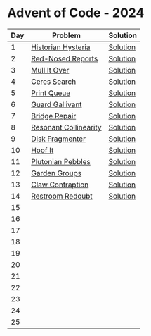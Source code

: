 # Advent of Code - 2024

| Day | Problem                                                      | Solution                                          |
| --- | ------------------------------------------------------------ | ------------------------------------------------- |
| 1   | [Historian Hysteria](./1-historian-hysteria/README.md)       | [Solution](./1-historian-hysteria/solution.js)    |
| 2   | [Red-Nosed Reports](./2-red-nosed-reports/README.md)         | [Solution](./2-red-nosed-reports/solution.js)     |
| 3   | [Mull It Over](./3-mull-it-over/README.md)                   | [Solution](./3-mull-it-over/solution.js)          |
| 4   | [Ceres Search](./4-ceres-search/README.md)                   | [Solution](./4-ceres-search/solution.js)          |
| 5   | [Print Queue](./5-print-queue/README.md)                     | [Solution](./5-print-queue/solution.js)           |
| 6   | [Guard Gallivant](./6-guard-gallivant/README.md)             | [Solution](./6-guard-gallivant/solution.js)       |
| 7   | [Bridge Repair](./7-bridge-repair/README.md)                 | [Solution](./7-bridge-repair/solution.js)         |
| 8   | [Resonant Collinearity](./8-resonant-collinearity/README.md) | [Solution](./8-resonant-collinearity/solution.js) |
| 9   | [Disk Fragmenter](./9-disk-fragmenter/README.md)             | [Solution](./9-disk-fragmenter/solution.js)       |
| 10  | [Hoof It](./10-hoof-it/README.md)                            | [Solution](./10-hoof-it/solution.js)              |
| 11  | [Plutonian Pebbles](./11-plutonian-pebbles/README.md)        | [Solution](./11-plutonian-pebbles/solution.js)    |
| 12  | [Garden Groups](./12-garden-groups/README.md)                | [Solution](./12-garden-groups/solution.js)        |
| 13  | [Claw Contraption](./13-claw-contraption/README.md)          | [Solution](./13-claw-contraption/solution.js)     |
| 14  | [Restroom Redoubt](./14-restroom-redoubt/README.md)          | [Solution](./14-restroom-redoubt/solution.js)     |
| 15  |                                                              |                                                   |
| 16  |                                                              |                                                   |
| 17  |                                                              |                                                   |
| 18  |                                                              |                                                   |
| 19  |                                                              |                                                   |
| 20  |                                                              |                                                   |
| 21  |                                                              |                                                   |
| 22  |                                                              |                                                   |
| 23  |                                                              |                                                   |
| 24  |                                                              |                                                   |
| 25  |                                                              |                                                   |
